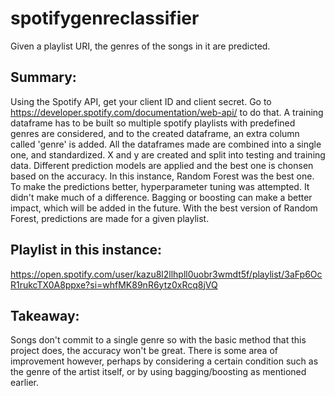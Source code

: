 # spotifygenreclassifier
Given a playlist URI, the genres of the songs in it are predicted.

## Summary:
Using the Spotify API, get your client ID and client secret. Go to https://developer.spotify.com/documentation/web-api/ to do that.
A training dataframe has to be built so multiple spotify playlists with predefined genres are considered, and to the created dataframe, an extra column called 'genre' is added.
All the dataframes made are combined into a single one, and standardized. X and y are created and split into testing and training data. Different prediction models are applied
and the best one is chonsen based on the accuracy. In this instance, Random Forest was the best one. To make the predictions better, hyperparameter tuning was attempted. 
It didn't make much of a difference. Bagging or boosting can make a better impact, which will be added in the future. With the best version of Random Forest, predictions are made
for a given playlist.

## Playlist in this instance:
https://open.spotify.com/user/kazu8l2llhpll0uobr3wmdt5f/playlist/3aFp6OcR1rukcTX0A8ppxe?si=whfMK89nR6ytz0xRcq8jVQ

## Takeaway:
Songs don't commit to a single genre so with the basic method that this project does, the accuracy won't be great. There is some area of improvement however, perhaps by considering a certain condition such as the genre of the artist itself, or by using bagging/boosting as mentioned earlier.
